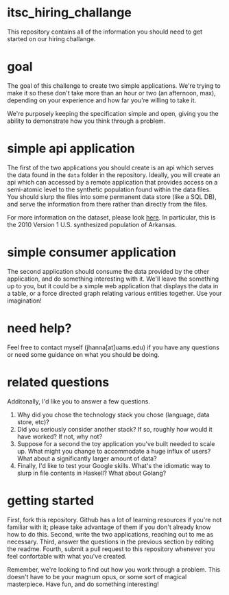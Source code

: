 itsc_hiring_challange
================

This repository contains all of the information you should need to get started on our hiring challange.

# goal

The goal of this challenge to create two simple applications.  We're trying to make it so these don't take more than an hour or two (an afternoon, max), depending on your experience and how far you're willing to take it.  

We're purposely keeping the specification simple and open, giving you the ability to demonstrate how you think through a problem.

# simple api application

The first of the two applications you should create is an api which serves the data found in the `data` folder in the repository.  Ideally, you will create an api which can accessed by a remote application that provides access on a semi-atomic level to the synthetic population found within the data files.  You should slurp the files into some permanent data store (like a SQL DB), and serve the information from there rather than directly from the files.

For more information on the dataset, please look [here](https://www.epimodels.org/midas/Rpubsyntdata1.do).  In particular, this is the 2010 Version 1 U.S. synthesized population of Arkansas.

# simple consumer application

The second application should consume the data provided by the other application, and do something interesting with it.  We'll leave the something up to you, but it could be a simple web application that displays the data in a table, or a force directed graph relating various entities together.  Use your imagination!

# need help?

Feel free to contact myself (jhanna[at]uams.edu) if you have any questions or need some guidance on what you should be doing.

# related questions

Additonally, I'd like you to answer a few questions.

1. Why did you chose the technology stack you chose (language, data store, etc)?
2. Did you seriously consider another stack?  If so, roughly how would it have worked?  If not, why not?
3. Suppose for a second the toy application you've built needed to scale up.  What might you change to accommodate a huge influx of users?  What about a significantly larger amount of data?
4. Finally, I'd like to test your Google skills.  What's the idiomatic way to slurp in file contents in Haskell?  What about Golang?

# getting started

First, fork this repository.  Github has a lot of learning resources if you're not familiar with it; please take advantage of them if you don't already know how to do this.  Second, write the two applications, reaching out to me as necessary.  Third, answer the questions in the previous section by editing the readme.  Fourth, submit a pull request to this repository whenever you feel confortable with what you've created.

Remember, we're looking to find out how you work through a problem.  This doesn't have to be your magnum opus, or some sort of magical masterpiece.  Have fun, and do something interesting!
